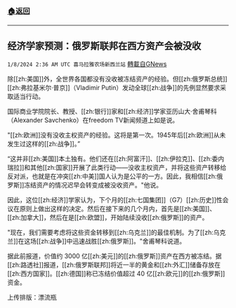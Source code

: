 ###  [:house:返回](README.md)
---


## 经济学家预测：俄罗斯联邦在西方资产会被没收
`1/8/2024 2:36 AM UTC 喜马拉雅农场新西兰站` [轉載自GNews](https://gnews.org/articles/2195069)

除[[zh:美国]]外，全世界各国都没有没收被冻结资产的经验。但[[zh:俄罗斯总统]][[zh:弗拉基米尔·普京]]（Vladimir Putin）发动全球[[zh:战争]]的先例显然要求采取适当行动。

国际商业学院院长、教授、[[zh:银行]]家和[[zh:经济]]学家亚历山大·舍甫琴科（Alexander Savchenko）在freedom TV新闻频道上如是说。

"[[zh:欧洲]]没有没收主权资产的经验。这将是第一次。1945年后[[zh:欧洲]]从未发生过这样的[[zh:战争]]。”

“这并非[[zh:美国]]本土独有。他们还在[[zh:阿富汗]]、[[zh:伊拉克]]、[[zh:委内瑞拉]]和其他[[zh:国家]]开展了此类行动——没收主权资产，并将这些资产转移给反对派，也就是在冲突[[zh:中美]]国人认为是公平的一方。因此，我相信[[zh:俄罗斯]]冻结资产的情况迟早会转变成被没收资产。"他说。

因此，这位[[zh:经济]]学家认为，下个月的[[zh:七国集团]]（G7）[[zh:历史]]性会议在原则上做出这样的决定。然后在接下来的几个月内，首先是[[zh:美国]]、[[zh:加拿大]]，然后在是[[zh:欧盟]]，开始陆续没收[[zh:俄罗斯]]的资产。

"现在，我们需要考虑将这些资金转移到[[zh:乌克兰]]的最佳机制。为了[[zh:乌克兰]]在这场[[zh:战争]]中迅速战胜[[zh:俄罗斯]]。"舍甫琴科说道。

据此前报道，价值约 3000 亿[[zh:美元]]的[[zh:俄罗斯]]资产在西方被冻结。据[[zh:路透社]]报道，[[zh:俄罗斯联邦]]将近一半的黄金和[[zh:外汇]]储备存放在[[zh:西方国家]]。[[zh:德国]]称已冻结价值超过 40 亿[[zh:欧元]]的[[zh:俄罗斯]]资金。

上传排版：漂流瓶
